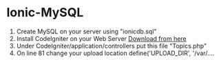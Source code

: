 # Ionic-MySQL

1. Create MySQL on your server using "ionicdb.sql"
2. Install CodeIgniter on your Web Server 
[Download from here](http://www.codeigniter.com/download)
3. Under CodeIgniter/application/controllers put this file "Topics.php"
4. On line 81 change your upload location define('UPLOAD_DIR', '/var/....